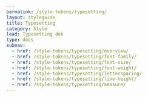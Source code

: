 ```yaml
---
permalink: /style-tokens/typesetting/
layout: styleguide
title: Typesetting
category: Style
lead: Typesetting dek
type: docs
subnav:
  - href: /style-tokens/typesetting/overview/
  - href: /style-tokens/typesetting/font-family/
  - href: /style-tokens/typesetting/font-size/
  - href: /style-tokens/typesetting/font-weight/
  - href: /style-tokens/typesetting/letterspacing/
  - href: /style-tokens/typesetting/line-height/
  - href: /style-tokens/typesetting/measure/
---
```

